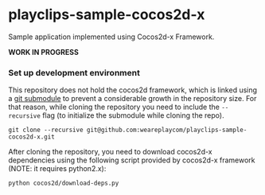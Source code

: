 # playclips-sample-cocos2d-x
Sample application implemented using Cocos2d-x Framework.

**WORK IN PROGRESS**

### Set up development environment
This repository does not hold the cocos2d framework, which is linked using a
[git submodule](https://git-scm.com/docs/git-submodule) to prevent a
considerable growth in the repository size. For that reason, while cloning the
repository you need to include the `--recursive` flag (to initialize the
submodule while cloning the repo).

```
git clone --recursive git@github.com:weareplaycom/playclips-sample-cocos2d-x.git
```

After cloning the repository, you need to download cocos2d-x dependencies using
the following script provided by cocos2d-x framework (NOTE: it requires
python2.x):

```
python cocos2d/download-deps.py
```
